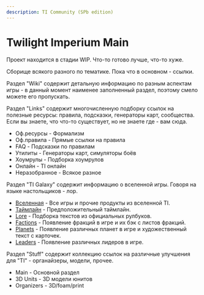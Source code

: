 ```yaml
---
description: TI Community (SPb edition)
---
```


# Twilight Imperium Main

Проект находится в стадии WIP. Что-то готово лучше, что-то хуже.

Сборище всякого разного по тематике.
Пока что в основном - ссылки.

Раздел "Wiki" содержит детальную информацию по разным аспектам игры - в данный момент наименее заполненный раздел, поэтому смело можете его пропускать.

Раздел "Links" содержит многочисленную подборку ссылок на полезные ресурсы: правила, подсказки, генераторы карт, сообщества.  
Если вы знаете, что что-то существует, но не знаете где - вам сюда.
* Оф.ресурсы - Формализм
* Оф.правила - Прямые ссылки на правила
* FAQ - Подсказки по правилам
* Утилиты - Генераторы карт, симуляторы боёв
* Хоумрулы - Подборка хоумрулов
* Онлайн - TI онлайн
* Неразобранное - Всякое разное

Раздел "TI Galaxy" содержит информацию о вселенной игры. Говоря на языке настольщиков - лор.
* [Вселенная](https://github.com/shad0wrunner/spb-imperium/blob/master/galaxy/media.md) - Все игры и прочие продукты из вселенной TI.
* [Таймлайн](https://github.com/shad0wrunner/spb-imperium/blob/master/galaxy/timeline.md) - Предположительный таймлайн.
* [Lore](https://github.com/shad0wrunner/spb-imperium/blob/master/galaxy/lore.md) - Подборка текстов из официальных рулбуков.
* [Factions](https://github.com/shad0wrunner/spb-imperium/blob/master/galaxy/factions.md) - Появление фракций в игре и их бэк с листов фракций.
* [Planets](https://github.com/shad0wrunner/spb-imperium/blob/master/galaxy/planets.md) - Появление различных планет в игре и художественный текст с карточек.
* [Leaders](https://github.com/shad0wrunner/spb-imperium/blob/master/galaxy/leaders.md) - Появление различных лидеров в игре.

Раздел "Stuff" содержит коллекцию ссылок на различные улучшения для "TI" - органайзеры, модели, прочее.
* Main - Основной раздел
* 3D Units - 3D модели юнитов
* Organizers - 3D/foam/print
